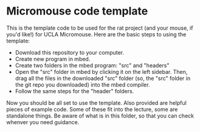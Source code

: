 # Micromouse code template

This is the template code to be used for the rat project (and your mouse, if you'd like!) for UCLA Micromouse. Here are the basic steps to using the template:

* Download this repository to your computer.
* Create new program in mbed.
* Create two folders in the mbed program: "src" and "headers"
* Open the "src" folder in mbed by clicking it on the left sidebar. Then, drag all the files in the downloaded "src" folder (so, the "src" folder in the git repo you downloaded) into the mbed compiler.
* Follow the same steps for the "header" folders.

Now you should be all set to use the template. Also provided are helpful pieces of example code. Some of these fit into the lecture, some are standalone things. Be aware of what is in this folder, so that you can check whenver you need guidance.
